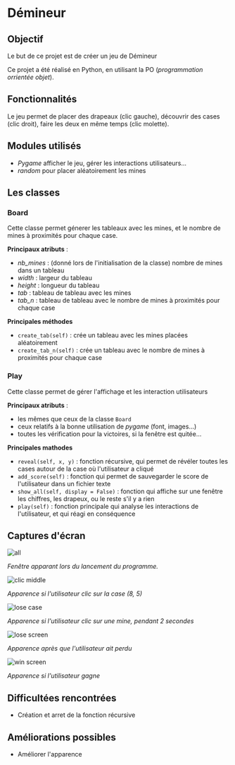 # Démineur

## Objectif 
Le but de ce projet est de créer un jeu de Démineur

Ce projet a été réalisé en Python, en utilisant la PO (*programmation orrientée objet*).


## Fonctionnalités
Le jeu permet de placer des drapeaux (clic gauche), découvrir des cases (clic droit), faire les deux en même temps (clic molette). 


## Modules utilisés
- *Pygame* afficher le jeu, gérer les interactions utilisateurs...
- *random* pour placer aléatoirement les mines



## Les classes
### Board
Cette classe permet génerer les tableaux avec les mines, et le nombre de mines à proximités pour chaque case.

**Principaux atributs** :

- *nb_mines* : (donné lors de l'initialisation de la classe) nombre de mines dans un tableau
- *width* : largeur du tableau
- *height* : longueur du tableau
- *tab* : tableau de tableau avec les mines
- *tab_n* : tableau de tableau avec le nombre de mines à proximités pour chaque case

**Principales méthodes**

- `create_tab(self)` : crée un tableau avec les mines placées aléatoirement
- `create_tab_n(self)` : crée un tableau avec le nombre de mines à proximités pour chaque case


### Play
Cette classe permet de gérer l'affichage et les interaction utilisateurs

**Principaux atributs** :
- les mêmes que ceux de la classe `Board`
- ceux relatifs à la bonne utilisation de *pygame* (font, images...)
- toutes les vérification pour la victoires, si la fenêtre est quitée...


**Principales mathodes**
- `reveal(self, x, y)` : fonction récursive, qui permet de révéler toutes les cases autour de la case où l'utilisateur a cliqué
- `add_score(self)` : fonction qui permet de sauvegarder le score de l'utilisateur dans un fichier texte
- `show_all(self, display = False)` : fonction qui affiche sur une fenêtre les chiffres, les drapeux, ou le reste s'il y a rien
- `play(self)` : fonction principale qui analyse les interactions de l'utilisateur, et qui réagi en conséquence


## Captures d'écran
![all](https://github.com/nathabon/Projects/blob/main/Démineur/images/all.png)

*Fenêtre apparant lors du lancement du programme.*

![clic middle](https://github.com/nathabon/Projects/blob/main/Démineur/images/clic-middle.png)

*Apparence si l'utilisateur clic sur la case (8, 5)*

![lose case](https://github.com/nathabon/Projects/blob/main/Démineur/images/lose-case.png)

*Apparence si l'utilisateur clic sur une mine, pendant 2 secondes*

![lose screen](https://github.com/nathabon/Projects/blob/main/Démineur/images/lose-screen.png)

*Apparence après que l'utilisateur ait perdu*

![win screen](https://github.com/nathabon/Projects/blob/main/Démineur/images/win-screen.png)

*Apparence si l'utilisateur gagne*


## Difficultées rencontrées
- Création et arret de la fonction récursive


## Améliorations possibles
- Améliorer l'apparence
